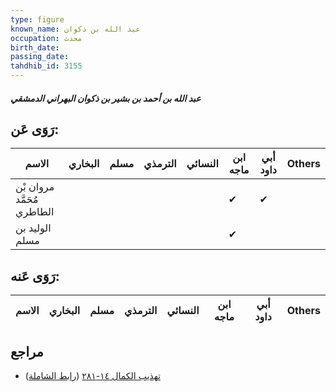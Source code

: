 ```yaml
---
type: figure
known_name: عبد الله بن ذكوان
occupation: محدث
birth_date:
passing_date:
tahdhib_id: 3155
---
```

##### عبد الله بن أحمد بن بشير بن ذكوان البهراني الدمشقي

## رَوَى عَن:
| الاسم                      | البخاري | مسلم | الترمذي | النسائي | ابن ماجه | أبي داود | Others |
| -------------------------- | ------- | ---- | ------- | ------- | -------- | -------- | ------ |
| مروان بْن مُحَمَّد الطاطري |         |      |         |         | ✔        | ✔        |        |
| الوليد بن مسلم             |         |      |         |         | ✔        |          |        |
## رَوَى عَنه:
| الاسم | البخاري | مسلم | الترمذي | النسائي | ابن ماجه | أبي داود | Others |
| ----- | ------- | ---- | ------- | ------- | -------- | -------- | ------ |
## مراجع
- [تهذيب الكمال ١٤-٢٨١](obsidian://open?vault=Tahdhib-al-Kamal&file=Figures/٣١٥٥-عبد%20الله%20بن%20أحمد%20بن%20بشير%20بن%20ذكوان%20البهراني%20الدمشقي) ([رابط الشاملة](https://shamela.ws/book/3722/7209))